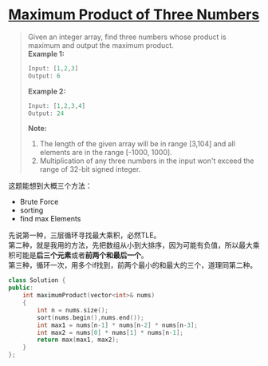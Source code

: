 # [Maximum Product of Three Numbers][1]
> Given an integer array, find three numbers whose product is maximum and output the maximum product.  
> **Example 1:**  
> ```cpp 
> Input: [1,2,3]  
> Output: 6
> ```
> **Example 2:**  
> ```cpp
> Input: [1,2,3,4]  
> Output: 24  
> ```
> **Note:**  
> 1. The length of the given array will be in range [3,104] and all elements are in the range [-1000, 1000].  
> 2. Multiplication of any three numbers in the input won't exceed the range of 32-bit signed integer.

这题能想到大概三个方法：

- Brute Force
- sorting
- find max Elements

先说第一种，三层循环寻找最大乘积，必然TLE。  
第二种，就是我用的方法，先把数组从小到大排序，因为可能有负值，所以最大乘积可能是**后三个元素**或者**前两个和最后一个**。  
第三种，循环一次，用多个if找到，前两个最小的和最大的三个，道理同第二种。  
```cpp
class Solution {
public:
    int maximumProduct(vector<int>& nums) 
    {
        int n = nums.size();
        sort(nums.begin(),nums.end());
        int max1 = nums[n-1] * nums[n-2] * nums[n-3];  
        int max2 = nums[0] * nums[1] * nums[n-1];
        return max(max1, max2);
    }
};
```

[1]:https://leetcode.com/problems/maximum-product-of-three-numbers/description/
